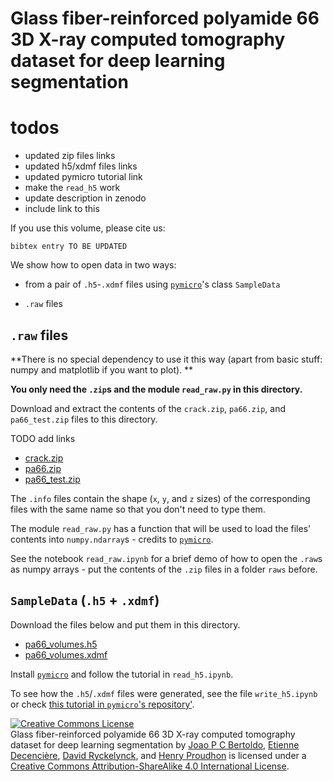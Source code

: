 # Glass fiber-reinforced polyamide 66 3D X-ray computed tomography dataset for deep learning segmentation

# todos
 
 - updated zip files links
 - updated h5/xdmf files links
 - updated pymicro tutorial link
 - make the `read_h5` work
 - update description in zenodo
 - include link to this 

If you use this volume, please cite us: 

```
bibtex entry TO BE UPDATED
```

We show how to open data in two ways:

 - from a pair of `.h5`-`.xdmf` files using [`pymicro`](https://github.com/heprom/pymicro)'s class `SampleData`
 
 - `.raw` files


## `.raw` files

**There is no special dependency to use it this way (apart from basic stuff: numpy and matplotlib if you want to plot). **

**You only need the `.zip`s and the module `read_raw.py` in this directory.**

Download and extract the contents of the `crack.zip`, `pa66.zip`, and `pa66_test.zip` files to this directory.

TODO add links

 - [crack.zip]()
 - [pa66.zip]()
 - [pa66_test.zip]()

The `.info` files contain the shape (`x`, `y`, and `z` sizes) of the corresponding files with the same name so that you don't need to type them.

The module `read_raw.py` has a function that will be used to load the files' contents into `numpy.ndarray`s - credits to [`pymicro`](https://github.com/heprom/pymicro).

See the notebook `read_raw.ipynb` for a brief demo of how to open the `.raw`s as numpy arrays - put the contents of the `.zip` files in a folder `raws` before. 

## `SampleData` (`.h5` + `.xdmf`)

Download the files below and put them in this directory.

- [pa66_volumes.h5]()
- [pa66_volumes.xdmf]()

Install [`pymicro`](https://github.com/heprom/pymicro) and follow the tutorial in `read_h5.ipynb`.

To see how the `.h5`/`.xdmf` files were generated, see the file `write_h5.ipynb` or check [this tutorial in `pymicro`'s repository']().



<a rel="license" href="http://creativecommons.org/licenses/by-sa/4.0/"><img alt="Creative Commons License" style="border-width:0" src="https://i.creativecommons.org/l/by-sa/4.0/88x31.png" /></a><br /><span xmlns:dct="http://purl.org/dc/terms/" href="http://purl.org/dc/dcmitype/Dataset" property="dct:title" rel="dct:type">Glass fiber-reinforced polyamide 66 3D X-ray computed tomography dataset for deep learning segmentation</span> by <span xmlns:cc="http://creativecommons.org/ns#" property="cc:attributionName"><a rel="author" href="https://orcid.org/0000-0002-9512-772X">Joao P C Bertoldo</a>, <a rel="author" href="https://orcid.org/0000-0002-1349-8042">Etienne Decencière</a>, <a rel="author" href="https://orcid.org/0000-0003-3268-4892">David Ryckelynck</a>, and <a rel="author" href="https://orcid.org/0000-0002-4075-5577">Henry Proudhon</a></span> is licensed under a <a rel="license" href="http://creativecommons.org/licenses/by-sa/4.0/">Creative Commons Attribution-ShareAlike 4.0 International License</a>.
